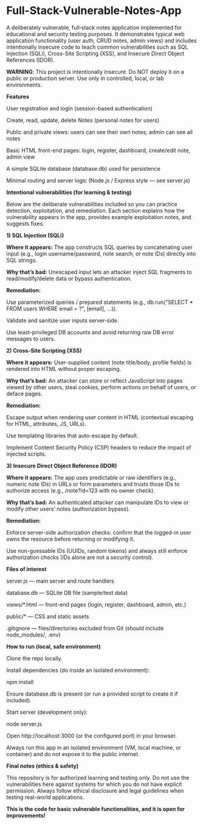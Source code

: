 # Full-Stack-Vulnerable-Notes-App

A deliberately vulnerable, full‑stack notes application implemented for educational and security testing purposes. It demonstrates typical web application functionality (user auth, CRUD notes, admin views) and includes intentionally insecure code to teach common vulnerabilities such as SQL Injection (SQLi), Cross-Site Scripting (XSS), and Insecure Direct Object References (IDOR).

**WARNING**: This project is intentionally insecure. Do NOT deploy it on a public or production server. Use only in controlled, local, or lab environments.

**Features**

User registration and login (session-based authentication)

Create, read, update, delete Notes (personal notes for users)

Public and private views: users can see their own notes; admin can see all notes

Basic HTML front-end pages: login, register, dashboard, create/edit note, admin view

A simple SQLite database (database.db) used for persistence

Minimal routing and server logic (Node.js / Express style — see server.js)

**Intentional vulnerabilities (for learning & testing)**

Below are the deliberate vulnerabilities included so you can practice detection, exploitation, and remediation. Each section explains how the vulnerability appears in the app, provides example exploitation notes, and suggests fixes.

**1) SQL Injection (SQLi)**

**Where it appears:** The app constructs SQL queries by concatenating user input (e.g., login username/password, note search, or note IDs) directly into SQL strings.

**Why that’s bad:** Unescaped input lets an attacker inject SQL fragments to read/modify/delete data or bypass authentication.

**Remediation:**

Use parameterized queries / prepared statements (e.g., db.run("SELECT * FROM users WHERE email = ?", [email], ...)).

Validate and sanitize user inputs server‑side.

Use least-privileged DB accounts and avoid returning raw DB error messages to users.

**2) Cross-Site Scripting (XSS)**

**Where it appears:** User-supplied content (note title/body, profile fields) is rendered into HTML without proper escaping.

**Why that’s bad:** An attacker can store or reflect JavaScript into pages viewed by other users, steal cookies, perform actions on behalf of users, or deface pages.

**Remediation:**

Escape output when rendering user content in HTML (contextual escaping for HTML, attributes, JS, URLs).

Use templating libraries that auto-escape by default.

Implement Content Security Policy (CSP) headers to reduce the impact of injected scripts.

**3) Insecure Direct Object Reference (IDOR)**

**Where it appears:** The app uses predictable or raw identifiers (e.g., numeric note IDs) in URLs or form parameters and trusts those IDs to authorize access (e.g., /note?id=123 with no owner check).

**Why that’s bad:** An authenticated attacker can manipulate IDs to view or modify other users’ notes (authorization bypass).

**Remediation:**

Enforce server-side authorization checks: confirm that the logged-in user owns the resource before returning or modifying it.

Use non-guessable IDs (UUIDs, random tokens) and always still enforce authorization checks (IDs alone are not a security control).

**Files of interest**

server.js — main server and route handlers

database.db — SQLite DB file (sample/test data)

views/*.html — front-end pages (login, register, dashboard, admin, etc.)

public/* — CSS and static assets

.gitignore — files/directories excluded from Git (should include node_modules/, .env)

**How to run (local, safe environment)**

Clone the repo locally.

Install dependencies (do inside an isolated environment):

npm install

Ensure database.db is present (or run a provided script to create it if included).

Start server (development only):

node server.js

Open http://localhost:3000 (or the configured port) in your browser.

Always run this app in an isolated environment (VM, local machine, or container) and do not expose it to the public internet.


**Final notes (ethics & safety)**

This repository is for authorized learning and testing only. Do not use the vulnerabilities here against systems for which you do not have explicit permission. Always follow ethical disclosure and legal guidelines when testing real-world applications.

**This is the code for basic vulnerable functionalities, and it is open for improvements!**
